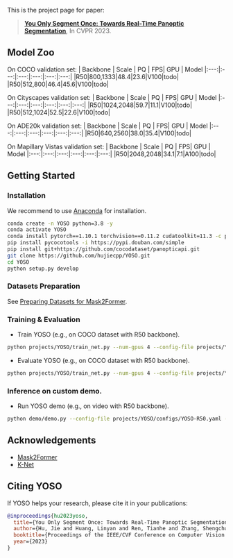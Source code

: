 This is the project page for paper:
>[**You Only Segment Once: Towards Real-Time Panoptic Segmentation**](), In CVPR 2023.

<!-- gif -->

## Model Zoo

On COCO validation set:
| Backbone | Scale | PQ | FPS| GPU | Model
|:---:|:---:|:---:|:---:|:---:|:---:|
|R50|800,1333|48.4|23.6|V100|todo|
|R50|512,800|46.4|45.6|V100|todo|

On Cityscapes validation set:
| Backbone | Scale | PQ | FPS| GPU | Model
|:---:|:---:|:---:|:---:|:---:|:---:|
|R50|1024,2048|59.7|11.1|V100|todo|
|R50|512,1024|52.5|22.6|V100|todo|

On ADE20k validation set:
| Backbone | Scale | PQ | FPS| GPU | Model
|:---:|:---:|:---:|:---:|:---:|:---:|
|R50|640,2560|38.0|35.4|V100|todo|

On Mapillary Vistas validation set:
| Backbone | Scale | PQ | FPS| GPU | Model
|:---:|:---:|:---:|:---:|:---:|:---:|
|R50|2048,2048|34.1|7.1|A100|todo|

## Getting Started
### Installation
We recommend to use [Anaconda](https://www.anaconda.com/) for installation.
```bash
conda create -n YOSO python=3.8 -y
conda activate YOSO
conda install pytorch==1.10.1 torchvision==0.11.2 cudatoolkit=11.3 -c pytorch
pip install pycocotools -i https://pypi.douban.com/simple
pip install git+https://github.com/cocodataset/panopticapi.git
git clone https://github.com/hujiecpp/YOSO.git
cd YOSO
python setup.py develop
```

### Datasets Preparation
See [Preparing Datasets for Mask2Former](https://github.com/facebookresearch/Mask2Former/tree/main/datasets).

### Training & Evaluation

- Train YOSO (e.g., on COCO dataset with R50 backbone).
```bash
python projects/YOSO/train_net.py --num-gpus 4 --config-file projects/YOSO/configs/YOSO-R50.yaml
```

- Evaluate YOSO (e.g., on COCO dataset with R50 backbone).
```bash
python projects/YOSO/train_net.py --num-gpus 4 --config-file projects/YOSO/configs/YOSO-R50.yaml --eval-only MODEL.WEIGHTS ./model_zoo/yoso_res50_coco.pth
```

### Inference on custom demo.

- Run YOSO demo (e.g., on video with R50 backbone).
```bash
python demo/demo.py --config-file projects/YOSO/configs/YOSO-R50.yaml --video-input input_video.mp4 --output output_video.mp4 --opts MODEL.WEIGHTS ./model_zoo/yoso_res50_coco.pth
```

## Acknowledgements

- [Mask2Former](https://github.com/facebookresearch/Mask2Former)
- [K-Net](https://github.com/ZwwWayne/K-Net)

## Citing YOSO

If YOSO helps your research, please cite it in your publications:

```BibTeX
@inproceedings{hu2023yoso,
  title={You Only Segment Once: Towards Real-Time Panoptic Segmentation},
  author={Hu, Jie and Huang, Linyan and Ren, Tianhe and Zhang, Shengchuan and Ji, Rongrong and Cao, Liujuan},
  booktitle={Proceedings of the IEEE/CVF Conference on Computer Vision and Pattern Recognition},
  year={2023}
}
```
